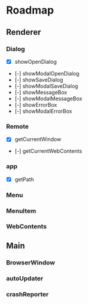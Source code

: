 # Roadmap

## Renderer

### Dialog

- [x] showOpenDialog
- [-] showModalOpenDialog
- [-] showSaveDialog
- [-] showModalSaveDialog
- [-] showMessageBox
- [-] showModalMessageBox
- [-] showErrorBox
- [-] showModalErrorBox

### Remote

- [x] getCurrentWindow
- [-] getCurrentWebContents

### app

- [x] getPath

### Menu

### MenuItem

### WebContents


## Main

### BrowserWindow

### autoUpdater

### crashReporter
